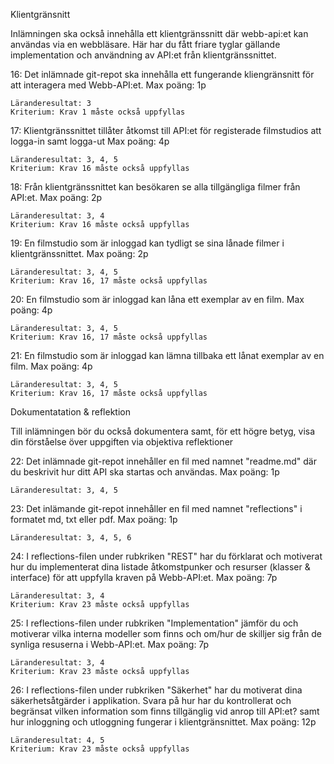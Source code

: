 
 
Klientgränsnitt

Inlämningen ska också innehålla ett klientgränssnitt där webb-api:et kan användas via en webbläsare. Här har du fått friare tyglar gällande implementation och användning av API:et från klientgränssnittet.


16: Det inlämnade git-repot ska innehålla ett fungerande kliengränsnitt för att interagera med Webb-API:et.
Max poäng: 1p

    Läranderesultat: 3
    Kriterium: Krav 1 måste också uppfyllas



17: Klientgränssnittet tillåter åtkomst till API:et för registerade filmstudios att logga-in samt logga-ut
Max poäng: 4p

    Läranderesultat: 3, 4, 5
    Kriterium: Krav 16 måste också uppfyllas



18: Från klientgränssnittet kan besökaren se alla tillgängliga filmer från API:et.
Max poäng: 2p

    Läranderesultat: 3, 4
    Kriterium: Krav 16 måste också uppfyllas



19: En filmstudio som är inloggad kan tydligt se sina lånade filmer i klientgränssnittet.
Max poäng: 2p

    Läranderesultat: 3, 4, 5
    Kriterium: Krav 16, 17 måste också uppfyllas



20: En filmstudio som är inloggad kan låna ett exemplar av en film.
Max poäng: 4p

    Läranderesultat: 3, 4, 5
    Kriterium: Krav 16, 17 måste också uppfyllas



21: En filmstudio som är inloggad kan lämna tillbaka ett lånat exemplar av en film.
Max poäng: 4p

    Läranderesultat: 3, 4, 5
    Kriterium: Krav 16, 17 måste också uppfyllas

 
Dokumentatation & reflektion

Till inlämningen bör du också dokumentera samt, för ett högre betyg, visa din förståelse över uppgiften via objektiva reflektioner


22: Det inlämnade git-repot innehåller en fil med namnet "readme.md" där du beskrivit hur ditt API ska startas och användas.
Max poäng: 1p

    Läranderesultat: 3, 4, 5



23: Det inlämande git-repot innehåller en fil med namnet "reflections" i formatet md, txt eller pdf.
Max poäng: 1p

    Läranderesultat: 3, 4, 5, 6



24: I reflections-filen under rubkriken "REST" har du förklarat och motiverat hur du implementerat dina listade åtkomstpunker och resurser (klasser & interface) för att uppfylla kraven på Webb-API:et.
Max poäng: 7p

    Läranderesultat: 3, 4
    Kriterium: Krav 23 måste också uppfyllas



25: I reflections-filen under rubkriken "Implementation" jämför du och motiverar vilka interna modeller som finns och om/hur de skilljer sig från de synliga resuserna i Webb-API:et.
Max poäng: 7p

    Läranderesultat: 3, 4
    Kriterium: Krav 23 måste också uppfyllas



26: I reflections-filen under rubkriken "Säkerhet" har du motiverat dina säkerhetsåtgärder i applikation. Svara på hur har du kontrollerat och begränsat vilken information som finns tillgänglig vid anrop till API:et? samt hur inloggning och utloggning fungerar i klientgränsnittet.
Max poäng: 12p

    Läranderesultat: 4, 5
    Kriterium: Krav 23 måste också uppfyllas
